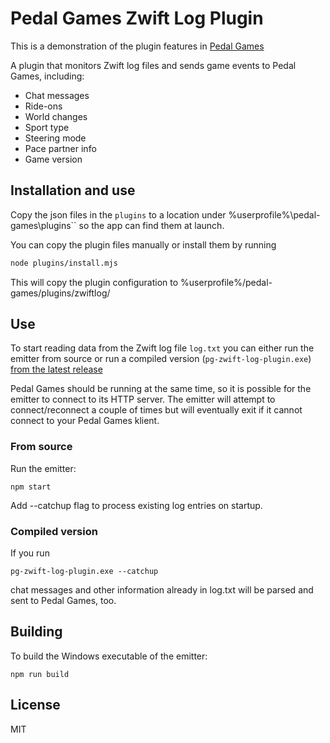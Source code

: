 # Pedal Games Zwift Log Plugin


This is a demonstration of the plugin features in [Pedal Games](https://pedalgames.online)

A plugin that monitors Zwift log files and sends game events to Pedal Games, including:

- Chat messages
- Ride-ons
- World changes 
- Sport type
- Steering mode
- Pace partner info
- Game version


## Installation and use

Copy the json files in the `plugins` to a location under %userprofile%\pedal-games\plugins`` so the app can find them at launch.

You can copy the plugin files manually or install them by running

```sh
node plugins/install.mjs
```

This will copy the plugin configuration to %userprofile%/pedal-games/plugins/zwiftlog/


## Use 
To start reading data from the Zwift log file `log.txt` you can either run the emitter from source or run a compiled version (`pg-zwift-log-plugin.exe`) [from the latest release](https://github.com/jeroni7100/pg-zwift-log-plugin/releases/latest) 

Pedal Games should be running at the same time, so it is possible for the emitter to connect to its HTTP server. The emitter will attempt to connect/reconnect a couple of times but will eventually exit if it cannot connect to your Pedal Games klient.

### From source

Run the emitter:
```
npm start
```

Add --catchup flag to process existing log entries on startup.

### Compiled version

If you run 

```
pg-zwift-log-plugin.exe --catchup
```

chat messages and other information already in log.txt will be parsed and sent to Pedal Games, too.

## Building

To build the Windows executable of the emitter:

```
npm run build
```

## License
MIT
